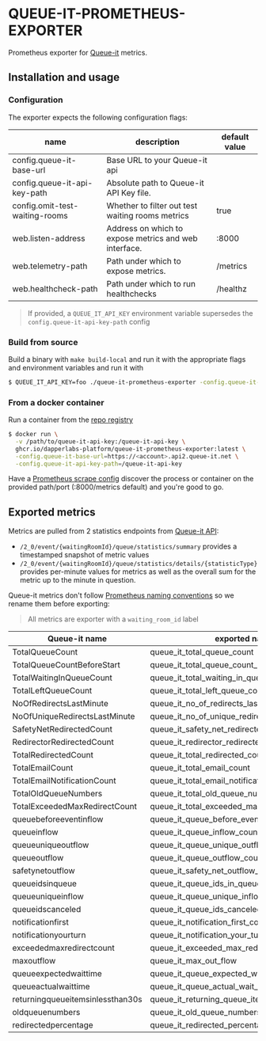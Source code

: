 # QUEUE-IT-PROMETHEUS-EXPORTER

Prometheus exporter for [Queue-it](https://queue-it.com/) metrics.

## Installation and usage

### Configuration

The exporter expects the following configuration flags:

| name                           | description                                           | default value |
| ------------------------------ | ----------------------------------------------------- | ------------- |
| config.queue-it-base-url       | Base URL to your Queue-it api                         |               |
| config.queue-it-api-key-path   | Absolute path to Queue-it API Key file.               |               |
| config.omit-test-waiting-rooms | Whether to filter out test waiting rooms metrics      | true          |
| web.listen-address             | Address on which to expose metrics and web interface. | :8000         |
| web.telemetry-path             | Path under which to expose metrics.                   | /metrics      |
| web.healthcheck-path           | Path under which to run healthchecks                  | /healthz      |

> If provided, a `QUEUE_IT_API_KEY` environment variable supersedes the `config.queue-it-api-key-path` config

### Build from source

Build a binary with `make build-local` and run it with the appropriate flags and environment variables and run it with

```sh
$ QUEUE_IT_API_KEY=foo ./queue-it-prometheus-exporter -config.queue-it-base-url=https://<account>.api2.queue-it.net
```

### From a docker container

Run a container from the [repo registry](https://github.com/dapperlabs-platform/queue-it-prometheus-exporter/pkgs/container/queue-it-prometheus-exporter)

```sh
$ docker run \
  -v /path/to/queue-it-api-key:/queue-it-api-key \
  ghcr.io/dapperlabs-platform/queue-it-prometheus-exporter:latest \
  -config.queue-it-base-url=https://<account>.api2.queue-it.net \
  -config.queue-it-api-key-path=/queue-it-api-key
```

Have a [Prometheus scrape config](https://prometheus.io/docs/prometheus/latest/configuration/configuration/#scrape_config) discover the process or container on the provided path/port (:8000/metrics default) and you're good to go.

## Exported metrics

Metrics are pulled from 2 statistics endpoints from [Queue-it API](https://api2.queue-it.net/swagger/index.html):

- `/2_0/event/{waitingRoomId}/queue/statistics/summary` provides a timestamped snapshot of metric values
- `/2_0/event/{waitingRoomId}/queue/statistics/details/{statisticType}` provides per-minute values for metrics as well as the overall sum for the metric up to the minute in question.

Queue-it metrics don't follow [Prometheus naming conventions](https://prometheus.io/docs/practices/naming/) so we rename them before exporting:

> All metrics are exporter with a `waiting_room_id` label

| Queue-it name                    | exported name                                   |
| -------------------------------- | ----------------------------------------------- |
| TotalQueueCount                  | queue_it_total_queue_count                      |
| TotalQueueCountBeforeStart       | queue_it_total_queue_count_before_start         |
| TotalWaitingInQueueCount         | queue_it_total_waiting_in_queue_count           |
| TotalLeftQueueCount              | queue_it_total_left_queue_count                 |
| NoOfRedirectsLastMinute          | queue_it_no_of_redirects_last_minute            |
| NoOfUniqueRedirectsLastMinute    | queue_it_no_of_unique_redirects_last_minute     |
| SafetyNetRedirectedCount         | queue_it_safety_net_redirected_count            |
| RedirectorRedirectedCount        | queue_it_redirector_redirected_count            |
| TotalRedirectedCount             | queue_it_total_redirected_count                 |
| TotalEmailCount                  | queue_it_total_email_count                      |
| TotalEmailNotificationCount      | queue_it_total_email_notification_count         |
| TotalOldQueueNumbers             | queue_it_total_old_queue_numbers                |
| TotalExceededMaxRedirectCount    | queue_it_total_exceeded_max_redirect_count      |
| queuebeforeeventinflow           | queue_it_queue_before_event_inflow_count        |
| queueinflow                      | queue_it_queue_inflow_count                     |
| queueuniqueoutflow               | queue_it_queue_unique_outflow_count             |
| queueoutflow                     | queue_it_queue_outflow_count                    |
| safetynetoutflow                 | queue_it_safety_net_outflow_count               |
| queueidsinqueue                  | queue_it_queue_ids_in_queue_count               |
| queueuniqueinflow                | queue_it_queue_unique_inflow_count              |
| queueidscanceled                 | queue_it_queue_ids_canceled_count               |
| notificationfirst                | queue_it_notification_first_count               |
| notificationyourturn             | queue_it_notification_your_turn_count           |
| exceededmaxredirectcount         | queue_it_exceeded_max_redirect_count            |
| maxoutflow                       | queue_it_max_out_flow                           |
| queueexpectedwaittime            | queue_it_queue_expected_wait_time               |
| queueactualwaittime              | queue_it_queue_actual_wait_time                 |
| returningqueueitemsinlessthan30s | queue_it_returning_queue_items_in_less_than_30s |
| oldqueuenumbers                  | queue_it_old_queue_numbers_count                |
| redirectedpercentage             | queue_it_redirected_percentage                  |
